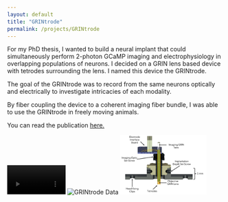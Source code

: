```yaml
---
layout: default
title: "GRINtrode"
permalink: /projects/GRINtrode
---
```

For my PhD thesis, I wanted to build a neural implant that could simultaneously perform 2-photon GCaMP imaging and electrophysiology in overlapping populations of neurons. I decided on a GRIN lens based device with tetrodes surrounding the lens. I named this device the GRINtrode. 

The goal of the GRINtrode was to record from the same neurons optically and electrically to investigate intricacies of each modality. 

By fiber coupling the device to a coherent imaging fiber bundle, I was able to use the GRINtrode in freely moving animals. 

You can read the publication [here.](https://doi.org/10.1117/1.NPh.9.4.045009)

<p float="left">
    <video src="../assets/GRINtrode.mp4" width="27%" controls></video>
    <img src="../assets/data.gif" alt="GRINtrode Data" width="31%"/>
    <img src="../assets/GRINtrode.png" alt="GRINtrode Schematic" width="40%"/>
</p>